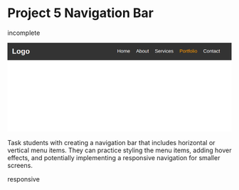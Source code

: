 # Project 5 **Navigation Bar**

incomplete

![task screen shot](./task3.png)

Task students with creating a navigation bar that includes horizontal or vertical menu items. They can practice styling the menu items, adding hover effects, and potentially implementing a responsive navigation for smaller screens.

responsive
